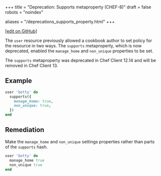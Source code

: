+++
title = "Deprecation: Supports metaproperty (CHEF-8)"
draft = false
robots = "noindex"

aliases = "/deprecations_supports_property.html"
+++

[\[edit on GitHub\]](https://github.com/chef/chef-web-docs/blob/master/content/deprecations_supports_property.md)

The `user` resource previously allowed a cookbook author to set policy
for the resource in two ways. The `supports` metaproperty, which is now
deprecated, enabled the `manage_home` and `non_unique` properties to be
set.

The `supports` metaproperty was deprecated in Chef Client 12.14 and will
be removed in Chef Client 13.

## Example

``` ruby
user 'betty' do
  supports({
    manage_home: true,
    non_unique: true,
  })
end
```

## Remediation

Make the `manage_home` and `non_unique` settings properties rather than
parts of the `supports` hash.

``` ruby
user 'betty' do
  manage_home true
  non_unique true
end
```
